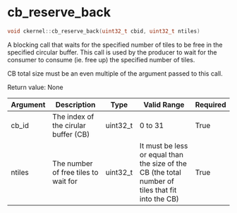 # cb_reserve_back

```cpp
void ckernel::cb_reserve_back(uint32_t cbid, uint32_t ntiles)
```

A blocking call that waits for the specified number of tiles to be free in the specified circular buffer. This call is used by the producer to wait for the consumer to consume (ie. free up) the specified number of tiles.

CB total size must be an even multiple of the argument passed to this call.

Return value: None

| Argument      | Description                          | Type      | Valid Range                                                                                       | Required       |
|---------------|--------------------------------------|-----------|---------------------------------------------------------------------------------------------------|----------------|
| cb_id         | The index of the cirular buffer (CB) | uint32_t  | 0 to 31                                                                                           | True           |
| ntiles        | The number of free tiles to wait for | uint32_t  | It must be less or equal than the size of the CB (the total number of tiles that fit into the CB) | True           |
